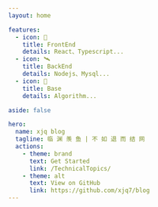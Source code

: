 ```yaml
---
layout: home

features:
  - icon: 🚀
    title: FrontEnd
    details: React、Typescript...
  - icon: 🛰️
    title: BackEnd
    details: Nodejs、Mysql...
  - icon: 🚢
    title: Base
    details: Algorithm...

aside: false

hero:
  name: xjq blog
  tagline: 临 渊 羡 鱼 | 不 如 退 而 结 网
  actions:
    - theme: brand
      text: Get Started
      link: /TechnicalTopics/
    - theme: alt
      text: View on GitHub
      link: https://github.com/xjq7/blog
---
```

